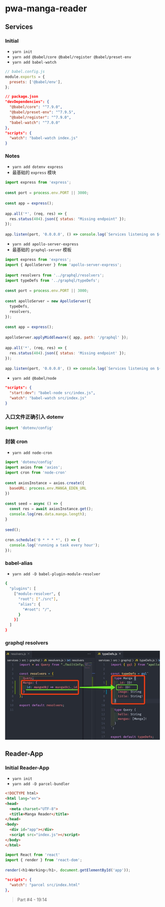 # pwa-manga-reader

## Services

### Initial

- `yarn init`
- `yarn add @babel/core @babel/register @babel/preset-env`
- `yarn add babel-watch`

```js
// babel.config.js
module.exports = {
  presets: ['@babel/env'],
};
```

```json
// package.json
"devDependencies": {
  "@babel/core": "^7.9.0",
  "@babel/preset-env": "^7.9.5",
  "@babel/register": "^7.9.0",
  "babel-watch": "^7.0.0"
},
"scripts": {
  "watch": "babel-watch index.js"
}
```

### Notes

- `yarn add dotenv express`
- 最基础的 `express` 模块

```js
import express from 'express';

const port = process.env.PORT || 3000;

const app = express();

app.all('*', (req, res) => {
  res.status(404).json({ status: "Missing endpoint" });
});

app.listen(port, '0.0.0.0', () => console.log(`Services listening on ${port}`));
```

- `yarn add apollo-server-express`
- 最基础的 `graphql-server` 模板

```js
import express from 'express';
import { ApolloServer } from 'apollo-server-express';

import resolvers from '../graphql/resolvers';
import typeDefs from '../graphql/typeDefs';

const port = process.env.PORT || 3000;

const apolloServer = new ApolloServer({
  typeDefs,
  resolvers,
});

const app = express();

apolloServer.applyMiddleware({ app, path: '/graphql' });

app.all('*', (req, res) => {
  res.status(404).json({ status: 'Missing endpoint' });
});

app.listen(port, '0.0.0.0', () => console.log(`Services listening on ${port}`));
```

- `yarn add @babel/node`

```json
"scripts": {
  "start:dev": "babel-node src/index.js",
  "watch": "babel-watch src/index.js"
}
```

### 入口文件正确引入 dotenv

```js
import 'dotenv/config'
```

### 封装 cron

- `yarn add node-cron`

```js
import 'dotenv/config'
import axios from 'axios';
import cron from 'node-cron'

const axiosInstance = axios.create({
  baseURL: process.env.MANGA_EDEN_URL
})

const seed = async () => {
  const res = await axiosInstance.get();
  console.log(res.data.manga.length);
}

seed();

cron.schedule('0 * * * *', () => {
  console.log('running a task every hour');
});
```

### babel-alias

- `yarn add -D babel-plugin-module-resolver`

```bash
{
  "plugins": [
    ["module-resolver", {
      "root": ["./src"],
      "alias": {
        "#root": "/",
      }
    }]
  ]
}
```

### graphql resolvers

![p001](./services/docs/p001.jpg)

## Reader-App

### Initial Reader-App

- `yarn init`
- `yarn add -D parcel-bundler`

```html
<!DOCTYPE html>
<html lang="en">
<head>
  <meta charset="UTF-8">
  <title>Manga Reader</title>
</head>
<body>
  <div id="app"></div>
  <script src="index.js"></script>
</body>
</html>
```

```js
import React from 'react'
import { render } from 'react-dom';

render(<h1>Working</h1>, document.getElementById('app'));
```

```json
"scripts": {
  "watch": "parcel src/index.html"
},
```

> Part #4 - 19:14
